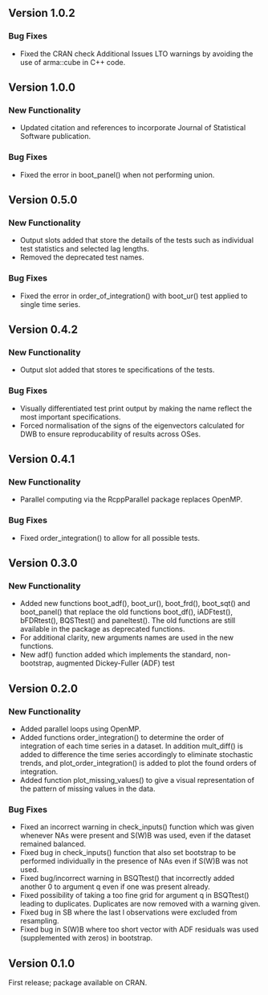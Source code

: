 ## Version 1.0.2

### Bug Fixes
* Fixed the CRAN check Additional Issues LTO warnings by avoiding the use of arma::cube in C++ code.

## Version 1.0.0

### New Functionality
* Updated citation and references to incorporate Journal of Statistical Software publication.

### Bug Fixes
* Fixed the error in boot_panel() when not performing union.

## Version 0.5.0

### New Functionality
* Output slots added that store the details of the tests such as individual test 
statistics and selected lag lengths.
* Removed the deprecated test names.

### Bug Fixes
* Fixed the error in order_of_integration() with boot_ur() test applied to single time series.

## Version 0.4.2

### New Functionality
* Output slot added that stores te specifications of the tests.

### Bug Fixes
* Visually differentiated test print output by making the name reflect the most 
important specifications.
* Forced normalisation of the signs of the eigenvectors calculated for DWB to
ensure reproducability of results across OSes.

## Version 0.4.1

### New Functionality
* Parallel computing via the RcppParallel package replaces OpenMP.

### Bug Fixes
* Fixed order_integration() to allow for all possible tests.

## Version 0.3.0

### New Functionality
* Added new functions  boot_adf(), boot_ur(), boot_frd(), boot_sqt() and 
boot_panel() that replace the old functions boot_df(),  iADFtest(), bFDRtest(),
BQSTtest() and paneltest(). The old functions are still available in the package
as deprecated functions.
* For additional clarity, new arguments names are used in the new functions.
* New adf() function added which implements the standard, non-bootstrap, augmented Dickey-Fuller (ADF) test 


## Version 0.2.0

### New Functionality
* Added parallel loops using OpenMP.
* Added functions order_integration() to determine the order of integration of 
each time series in a dataset. In addition mult_diff() is added to difference
the time series accordingly to eliminate stochastic trends, and 
plot_order_integration() is added to plot the found orders of integration.
* Added function plot_missing_values() to give a visual representation of the
pattern of missing values in the data.

### Bug Fixes
* Fixed an incorrect warning in check_inputs() function which was given
whenever NAs were present and S(W)B was used, even if the dataset remained
balanced.
* Fixed bug in check_inputs() function that also set bootstrap to be
performed individually in the presence of NAs even if S(W)B was not used.
* Fixed bug/incorrect warning in BSQTtest() that incorrectly added another 0
to argument q even if one was present already.
* Fixed possibility of taking a too fine grid for argument q in BSQTtest()
leading to duplicates. Duplicates are now removed with a warning given.
* Fixed bug in SB where the last l observations were excluded from resampling.
* Fixed bug in S(W)B where too short vector with ADF residuals was used 
(supplemented with zeros) in bootstrap.

## Version 0.1.0
First release; package available on CRAN.
